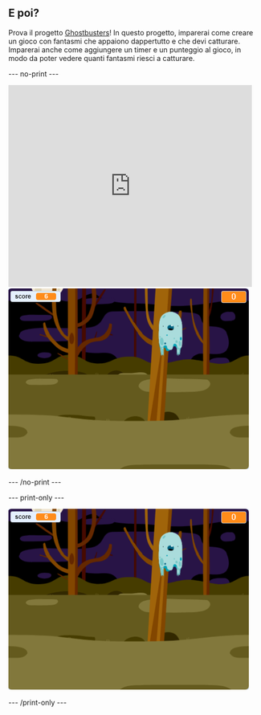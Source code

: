 ## E poi?

Prova il progetto [Ghostbusters](https://projects.raspberrypi.org/en/projects/ghostbusters?utm_source=pathway&utm_medium=whatnext&utm_campaign=projects)! In questo progetto, imparerai come creare un gioco con fantasmi che appaiono dappertutto e che devi catturare. Imparerai anche come aggiungere un timer e un punteggio al gioco, in modo da poter vedere quanti fantasmi riesci a catturare.

\--- no-print \---

<div class="scratch-preview">
  <iframe allowtransparency="true" width="485" height="402" src="https://scratch.mit.edu/projects/embed/276874679/?autostart=false" frameborder="0" scrolling="no"></iframe>
  <img src="images/ghostbusters-static.png">
</div>

\--- /no-print \---

\--- print-only \---

![showcase](images/ghostbusters-static.png)

\--- /print-only \---